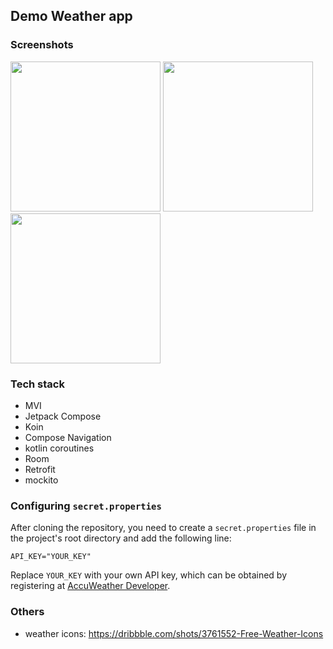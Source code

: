 ## Demo Weather app

### Screenshots
<img src="https://github.com/user-attachments/assets/c3f8f868-7551-4cbc-85ac-b71149454d29" width="240"/>
<img src="https://github.com/user-attachments/assets/eb4cd1f5-7887-4e21-84cf-3423165fb5d4" width="240"/>
<img src="https://github.com/user-attachments/assets/fdfb2acd-1e9a-4139-bcd5-303d7bf70ece" width="240"/>


### Tech stack
- MVI
- Jetpack Compose
- Koin
- Compose Navigation
- kotlin coroutines
- Room
- Retrofit
- mockito


### Configuring `secret.properties`

After cloning the repository, you need to create a `secret.properties` file in the project's root directory and add the following line:

`API_KEY="YOUR_KEY"`

Replace `YOUR_KEY` with your own API key, which can be obtained by registering at [AccuWeather Developer](https://developer.accuweather.com/).


### Others
- weather icons: https://dribbble.com/shots/3761552-Free-Weather-Icons

